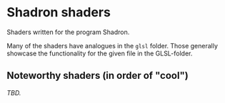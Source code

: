 # Shadron shaders

Shaders written for the program Shadron.

Many of the shaders have analogues in the `glsl` folder. Those generally 
showcase the functionality for the given file in the GLSL-folder.

## Noteworthy shaders (in order of "cool")

*TBD.*